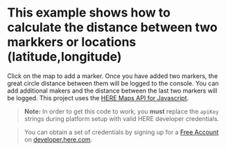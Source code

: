 # This example shows how to calculate the distance between two markkers or locations (latitude,longitude)

Click on the map to add a marker. Once you have added two markers, the great circle distance between them will be logged to the console. You can add additional makers and the distance between the last two markers will be logged. This project uses the [HERE Maps API for Javascript](https://developer.here.com/documentation/maps/3.1.19.0/dev_guide/index.html).

> **Note:** In order to get this code to work, you **must** replace the `apiKey` strings during platform setup with valid HERE developer credentials.

> You can obtain a set of credentials by signing up for a [Free Account](https://developer.here.com/sign-up?create=Freemium-Basic&keepState=true&step=account) on [developer.here.com](https://developer.here.com/).
